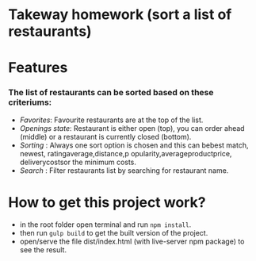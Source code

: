 # Takeway homework (sort a list of restaurants)

# Features

### The list of restaurants can be sorted based on these criteriums:

- _Favorites​_: Favourite restaurants are at the top of the list.
- _Openings state​​_: Restaurant is either open (top), you can order ahead (middle) or a
  restaurant is currently closed (bottom).
- _Sorting​_ : Always one sort option is chosen and this can be ​best match​, ​newest​,
  rating​​average​,​distance​,p​ opularity​,a​ verage​​product​​price​,​deliverycosts​or
  the ​minimum costs​.
- *Search*​ : Filter restaurants list by searching for restaurant name.

# How to get this project work?

- in the root folder open terminal and run `npm install`.
- then run `gulp build` to get the built version of the project.
- open/serve the file dist/index.html (with live-server npm package) to see the result.

